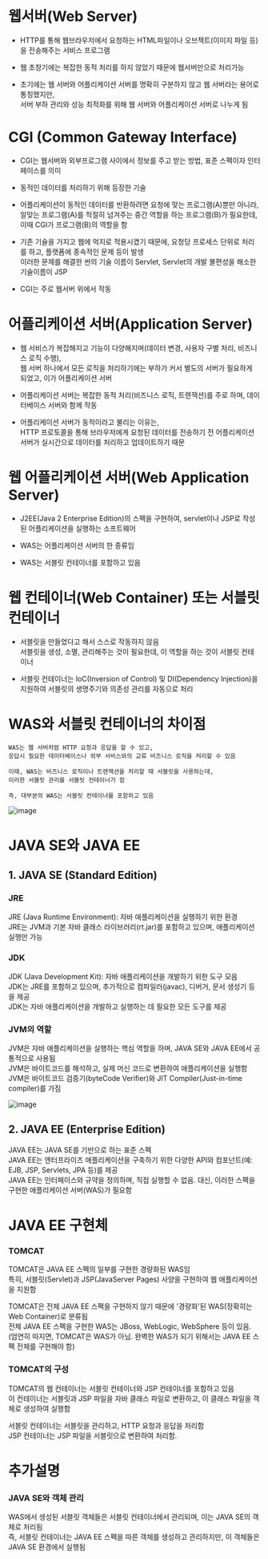   # 웹서버(Web Server)
  - HTTP를 통해 웹브라우저에서 요청하는 HTML파일이나 오브젝트(이미지 파일 등)을 전송해주는 서비스 프로그램
   
  - 웹 초창기에는 복잡한 동적 처리를 하지 않았기 때문에 웹서버만으로 처리가능
    
  - 초기에는 웹 서버와 어플리케이션 서버를 명확히 구분하지 않고 웹 서버라는 용어로 통칭했지만, <br>
    서버 부하 관리와 성능 최적화를 위해 웹 서버와 어플리케이션 서버로 나누게 됨

# CGI (Common Gateway Interface)
  - CGI는 웹서버와 외부프로그램 사이에서 정보를 주고 받는 방법, 표준 스펙이자 인터페이스를 의미
    
  - 동적인 데이터를 처리하기 위해 등장한 기술
  
  - 어플리케이션이 동적인 데이터를 반환하려면 요청에 맞는 프로그램(A)뿐만 아니라, <br>
    알맞는 프로그램(A)를 적절히 넘겨주는 중간 역할을 하는 프로그램(B)가 필요한데, 이때 CGI가 프로그램(B)의 역할을 함

  - 기존 기술을 가지고 웹에 억지로 적용시켰기 때문에, 요청당 프로세스 단위로 처리를 하고, 플랫폼에 종속적인 문제 등이 발생 <br>
    이러한 문제를 해결한 썬의 기술 이름이 Servlet, Servlet의 개발 불편성을 해소한 기술이름이 JSP

  - CGI는 주로 웹서버 위에서 작동

# 어플리케이션 서버(Application Server)
  - 웹 서비스가 복잡해지고 기능이 다양해지며(데이터 변경, 사용자 구별 처리, 비즈니스 로직 수행), <br>
    웹 서버 하나에서 모든 로직을 처리하기에는 부하가 커서 별도의 서버가 필요하게 되었고, 이가 어플리케이션 서버
    
  - 어플리케이션 서버는 복잡한 동적 처리(비즈니스 로직, 트랜잭션)를 주로 하며, 데이터베이스 서버와 함께 작동
    
  - 어플리케이션 서버가 동적이라고 불리는 이유는, <br>
    HTTP 프로토콜을 통해 브라우저에게 요청된 데이터를 전송하기 전 어플리케이션 서버가 실시간으로 데이터를 처리하고 업데이트하기 때문
    
# 웹 어플리케이션 서버(Web Application Server)
  - J2EE(Java 2 Enterprise Edition)의 스펙을 구현하여, servlet이나 JSP로 작성된 어플리케이션을 실행하는 소프트웨어
    
  - WAS는 어플리케이션 서버의 한 종류임
    
  - WAS는 서블릿 컨테이너를 포함하고 있음
    
# 웹 컨테이너(Web Container) 또는 서블릿 컨테이너
  - 서블릿을 만들었다고 해서 스스로 작동하지 않음 <br>
    서블릿을 생성, 소멸, 관리해주는 것이 필요한데, 이 역할을 하는 것이 서블릿 컨테이너
    
  - 서블릿 컨테이너는 IoC(Inversion of Control) 및 DI(Dependency Injection)을 지원하여 서블릿의 생명주기와 의존성 관리를 자동으로 처리

# WAS와 서블릿 컨테이너의 차이점
    WAS는 웹 서버처럼 HTTP 요청과 응답을 할 수 있고, 
    응답시 필요한 데이터베이스나 외부 서비스와의 교류 비즈니스 로직을 처리할 수 있음 
    
    이때, WAS는 비즈니스 로직이나 트랜잭션을 처리할 때 서블릿을 사용하는데, 
    이러한 서블릿 관리를 서블릿 컨테이너가 함 
    
    즉, 대부분의 WAS는 서블릿 컨테이너를 포함하고 있음

![image](https://github.com/user-attachments/assets/18e50c3f-93c7-442d-a2b5-397b3631ebe1)

# JAVA SE와 JAVA EE 

## 1. JAVA SE (Standard Edition)

### JRE

JRE (Java Runtime Environment): 자바 애플리케이션을 실행하기 위한 환경 <br>
JRE는 JVM과 기본 자바 클래스 라이브러리(rt.jar)를 포함하고 있으며, 애플리케이션 실행만 가능

### JDK

JDK (Java Development Kit): 자바 애플리케이션을 개발하기 위한 도구 모음 <br>
JDK는 JRE를 포함하고 있으며, 추가적으로 컴파일러(javac), 디버거, 문서 생성기 등을 제공 <br>
JDK는 자바 애플리케이션을 개발하고 실행하는 데 필요한 모든 도구를 제공

### JVM의 역할

JVM은 자바 애플리케이션을 실행하는 핵심 역할을 하며, JAVA SE와 JAVA EE에서 공통적으로 사용됨 <br>
JVM은 바이트코드를 해석하고, 실제 머신 코드로 변환하여 애플리케이션을 실행함 <br>
JVM은 바이트코드 검증기(byteCode Verifier)와 JIT Compiler(Just-in-time compiler)를 가짐

![image](https://github.com/user-attachments/assets/7ab00f96-4b55-475f-9f7a-31df930f4280)

## 2. JAVA EE (Enterprise Edition)

JAVA EE는 JAVA SE를 기반으로 하는 표준 스펙 <br>
JAVA EE는 엔터프라이즈 애플리케이션을 구축하기 위한 다양한 API와 컴포넌트(예: EJB, JSP, Servlets, JPA 등)를 제공 <br>
JAVA EE는 인터페이스와 규약을 정의하며, 직접 실행할 수 없음. 대신, 이러한 스펙을 구현한 애플리케이션 서버(WAS)가 필요함

# JAVA EE 구현체

###  TOMCAT
TOMCAT은 JAVA EE 스펙의 일부를 구현한 경량화된 WAS임 <br>
특히, 서블릿(Servlet)과 JSP(JavaServer Pages) 사양을 구현하여 웹 애플리케이션을 지원함 <br>

TOMCAT은 전체 JAVA EE 스펙을 구현하지 않기 때문에 '경량화'된 WAS(정확히는 Web Container)로 분류됨 <br>
전체 JAVA EE 스펙을 구현한 WAS는 JBoss, WebLogic, WebSphere 등이 있음.
(엄연히 따지면, TOMCAT은 WAS가 아님. 완벽한 WAS가 되기 위해서는 JAVA EE 스펙 전체를 구현해야 함) <br>

### TOMCAT의 구성

TOMCAT의 웹 컨테이너는 서블릿 컨테이너와 JSP 컨테이너를 포함하고 있음 <br>
이 컨테이너는 서블릿과 JSP 파일을 자바 클래스 파일로 변환하고, 이 클래스 파일을 객체로 생성하여 실행함 <br>

서블릿 컨테이너는 서블릿을 관리하고, HTTP 요청과 응답을 처리함 <br>
JSP 컨테이너는 JSP 파일을 서블릿으로 변환하여 처리함.

# 추가설명

### JAVA SE와 객체 관리

WAS에서 생성된 서블릿 객체들은 서블릿 컨테이너에서 관리되며, 이는 JAVA SE의 객체로 처리됨 <br>
즉, 서블릿 컨테이너는 JAVA EE 스펙을 따른 객체를 생성하고 관리하지만, 이 객체들은 JAVA SE 환경에서 실행됨
